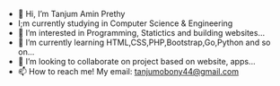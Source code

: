 - 👋 Hi, I’m Tanjum Amin Prethy
- I;m currently studying in Computer Science & Engineering
- 👀 I’m interested in Programming, Statictics and building websites...
- 🌱 I’m currently learning HTML,CSS,PHP,Bootstrap,Go,Python and so on...
- 💞️ I’m looking to collaborate on project based on website, apps...
- 📫 How to reach me! 
My email: tanjumobony44@gmail.com

<!---
Prethy4/Prethy4 is a ✨ special ✨ repository because its `README.md` (this file) appears on your GitHub profile.
You can click the Preview link to take a look at your changes.
--->
